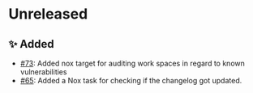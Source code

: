 # Unreleased

## ✨ Added

* [#73](https://github.com/exasol/python-toolbox/issues/73): Added nox target for auditing work spaces in regard to known vulnerabilities
* [#65](https://github.com/exasol/python-toolbox/issues/65): Added a Nox task for checking if the changelog got updated.